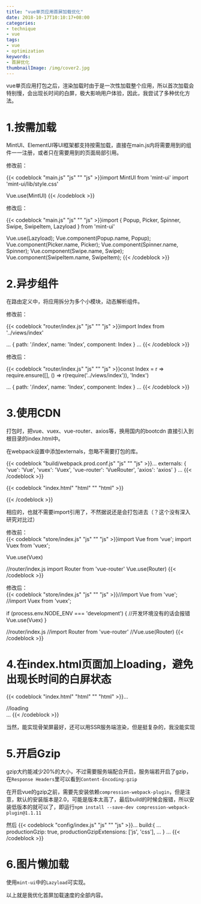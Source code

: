 ```yaml
---
title: "vue单页应用首屏加载优化"
date: 2018-10-17T10:10:17+08:00
categories:
- technique
- vue
tags:
- vue
- optimization
keywords:
- 首屏优化
thumbnailImage: /img/cover2.jpg
---
```


<!--more-->

vue单页应用打包之后，渲染加载时由于是一次性加载整个应用，所以首次加载会特别慢，会出现长时间的白屏，极大影响用户体验，因此，我尝试了多种优化方法。
<!-- toc -->
# 1.按需加载
MintUI、ElementUI等UI框架都支持按需加载，直接在main.js内将需要用到的组件一一注册，或者只在需要用到的页面局部引用。  

修改前：  

{{< codeblock "main.js" "js" "" "js" >}}import MintUI from 'mint-ui'
import 'mint-ui/lib/style.css'

Vue.use(MintUI)
{{< /codeblock >}}

修改后：  

{{< codeblock "main.js" "js" "" "js" >}}import { Popup, Picker, Spinner, Swipe, SwipeItem, Lazyload } from 'mint-ui'

Vue.use(Lazyload);
Vue.component(Popup.name, Popup);
Vue.component(Picker.name, Picker);
Vue.component(Spinner.name, Spinner);
Vue.component(Swipe.name, Swipe);
Vue.component(SwipeItem.name, SwipeItem);
{{< /codeblock >}}  

# 2.异步组件
在路由定义中，将应用拆分为多个小模块，动态解析组件。

修改前：  

{{< codeblock "router/index.js" "js" "" "js" >}}import Index from '../views/index'

...
{
    path: '/index',
    name: 'Index',
    component: Index
}
...
{{< /codeblock >}}  

修改后：  

{{< codeblock "router/index.js" "js" "" "js" >}}const Index = r => require.ensure([], () => r(require('../views/index')), 'Index')

...
{
    path: '/index',
    name: 'Index',
    component: Index
}
...
{{< /codeblock >}}  

# 3.使用CDN
打包时，把vue、vuex、vue-router、axios等，换用国内的bootcdn 直接引入到根目录的index.html中。

在webpack设置中添加externals，忽略不需要打包的库。  

{{< codeblock "build/webpack.prod.conf.js" "js" "" "js" >}}...
externals: {
    'vue': 'Vue',
    'vuex': 'Vuex',
    'vue-router': 'VueRouter',
    'axios': 'axios'
  }
...
{{< /codeblock >}}

{{< codeblock "index.html" "html" "" "html" >}}<script src="//cdn.bootcss.com/vue/2.2.5/vue.min.js"></script>  
<script src="//cdn.bootcss.com/vue-router/2.3.0/vue-router.min.js"></script>
<script src="//cdn.bootcss.com/vuex/2.2.1/vuex.min.js"></script>  
<script src="//cdn.bootcss.com/axios/0.15.3/axios.min.js"></script>
{{< /codeblock >}}  

相应的，也就不需要import引用了，不然据说还是会打包进去（？这个没有深入研究对比过）  

修改前：  
{{< codeblock "store/index.js" "js" "" "js" >}}import Vue from 'vue';
import Vuex from 'vuex';

Vue.use(Vuex)

//router/index.js
import Router from 'vue-router'
Vue.use(Router)
{{< /codeblock >}}

修改后：  
{{< codeblock "store/index.js" "js" "" "js" >}}//import Vue from 'vue';
//import Vuex from 'vuex';

if (process.env.NODE_ENV === 'development') {
    //开发环境没有的话会报错
    Vue.use(Vuex)
}

//router/index.js
//import Router from 'vue-router'
//Vue.use(Router)
{{< /codeblock >}}

# 4.在index.html页面加上loading，避免出现长时间的白屏状态  
{{< codeblock "index.html" "html" "" "html" >}}...
<div id="app">
//loading
</div>
...
{{< /codeblock >}}  

当然，能实现骨架屏最好，还可以用SSR服务端渲染，但是挺复杂的，我没能实现

# 5.开启Gzip
gzip大约能减少20%的大小，不过需要服务端配合开启，服务端若开启了gzip，在`Response Headers`里可以看到`Content-Encoding:gzip`

在开启vue的gzip之前，需要先安装依赖`compression-webpack-plugin`，但是注意，默认的安装版本是2.0，可能是版本太高了，最后build的时候会报错，所以安装低版本的就可以了，即运行`npm install --save-dev compression-webpack-plugin@1.1.11`

然后
{{< codeblock "config/index.js" "js" "" "js" >}}...
build:{
    ...
    productionGzip: true,
    productionGzipExtensions: ['js', 'css'],
    ...
}
...
{{< /codeblock >}}

# 6.图片懒加载  
使用`mint-ui`中的`Lazyload`可实现。

以上就是我优化首屏加载速度的全部内容。